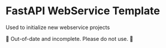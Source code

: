 # FastAPI WebService Template
Used to initialize new webservice projects

🚨 Out-of-date and incomplete. Please do not use. 🚨
